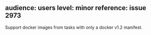 audience: users
level: minor
reference: issue 2973 
---
Support docker images from tasks with only a docker v1.2 manifest.
